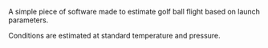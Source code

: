 A simple piece of software made to estimate golf ball flight based on launch parameters.

Conditions are estimated at standard temperature and pressure.